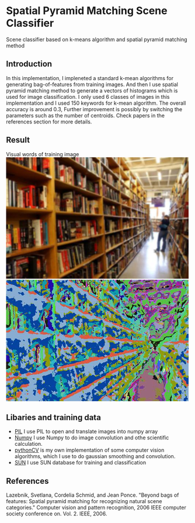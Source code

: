 # Spatial Pyramid Matching Scene Classifier
Scene classifier based on k-means algorithm and spatial pyramid matching method

## Introduction
In this implementation, I impleneted a standard k-mean algorithms for generating bag-of-features from training images. And then I use spatial pyramid matching method to generate a vectors of histograms which is used for image classification. I only used 6 classes of images in this implementation and I used 150 keywords for k-mean algorithm. The overall accuracy is around 0.3, Further improvement is possibly by switching the parameters such as the number of centroids. Check papers in the references section for more details.

## Result
Visual words of training image
![alt text](https://github.com/bilaer/Spatial-pyramid-matching-scene-classifier/blob/master/filter37.jpg)
![alt text](https://github.com/bilaer/Spatial-pyramid-matching-scene-classifier/blob/master/visualWord.jpg)

## Libaries and training data
* [PIL](https://pillow.readthedocs.io/en/latest/) I use PIL to open and translate images into numpy array
* [Numpy](http://www.numpy.org/) I use Numpy to do image convolution and othe scientific calculation.
* [pythonCV](https://github.com/bilaer/PythonCV) is my own implementation of some computer vision algorithms, which I use to do gaussian smoothing and convolution.
* [SUN](http://vision.princeton.edu/projects/2010/SUN/) I use SUN database for training and classification

## References
Lazebnik, Svetlana, Cordelia Schmid, and Jean Ponce. "Beyond bags of features: Spatial pyramid matching for recognizing natural scene categories." Computer vision and pattern recognition, 2006 IEEE computer society conference on. Vol. 2. IEEE, 2006.
